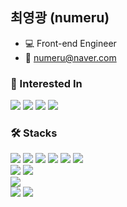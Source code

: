 ## 최영광 (numeru)

- 💻 Front-end Engineer
- 📧 numeru@naver.com

### 🌱 Interested In

<img src="https://img.shields.io/badge/Webpack-8DD6F9?style=flat-square&logo=Webpack&logoColor=white"/>
<img src="https://img.shields.io/badge/Cypress-17202C?style=flat-square&logo=Cypress&logoColor=white"/>
<img src="https://img.shields.io/badge/Docker-2496ED?style=flat-square&logo=Docker&logoColor=white"/>
<img src="https://img.shields.io/badge/AWS-232F3E?style=flat-square&logo=AmazonAWS&logoColor=white"/>

### 🛠 Stacks

<img src="https://img.shields.io/badge/HTML5-E34F26?style=flat-square&logo=HTML5&logoColor=white"/>
<img src="https://img.shields.io/badge/CSS3-1572B6?style=flat-square&logo=CSS3&logoColor=white"/>
<img src="https://img.shields.io/badge/JavaScript-F7Df1E?style=flat-square&logo=JavaScript&logoColor=black"/>
<img src="https://img.shields.io/badge/TypeScript-3178C6?style=flat-square&logo=TypeScript&logoColor=white"/>
<img src="https://img.shields.io/badge/ReactJs-61DAFB?logo=react&logoColor=white&style=flat-square"/>
<img src="https://img.shields.io/badge/NextJs-000000?style=flat-square&logo=Next.js&logoColor=white"/>

<br />

<img src="https://img.shields.io/badge/Redux-764ABC?style=flat-square&logo=Redux&logoColor=white"/>
<img src="https://img.shields.io/badge/ReduxSaga-999999?style=flat-square&logo=ReduxSaga&logoColor=white"/>

<br />

<img src="https://img.shields.io/badge/StyledComponents-DB7093?style=flat-square&logo=StyledComponents&logoColor=white"/>

<br/>

<img src="https://img.shields.io/badge/Jest-C21325?style=flat-square&logo=Jest&logoColor=white"/>
<img src="https://img.shields.io/badge/TestingLibrary-E33332?style=flat-square&logo=TestingLibrary&logoColor=white"/>

